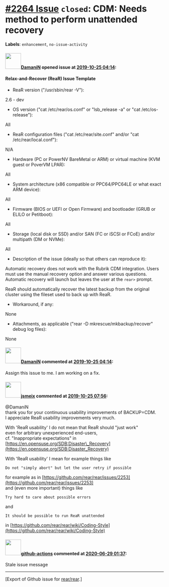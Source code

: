 [\#2264 Issue](https://github.com/rear/rear/issues/2264) `closed`: CDM: Needs method to perform unattended recovery
===================================================================================================================

**Labels**: `enhancement`, `no-issue-activity`

#### <img src="https://avatars.githubusercontent.com/u/37876601?u=832a55ad26fa192d411932dcf7a9f13187d79380&v=4" width="50">[DamaniN](https://github.com/DamaniN) opened issue at [2019-10-25 04:14](https://github.com/rear/rear/issues/2264):

#### Relax-and-Recover (ReaR) Issue Template

-   ReaR version ("/usr/sbin/rear -V"):

2.6 - dev

-   OS version ("cat /etc/rear/os.conf" or "lsb\_release -a" or "cat
    /etc/os-release"):

All

-   ReaR configuration files ("cat /etc/rear/site.conf" and/or "cat
    /etc/rear/local.conf"):

N/A

-   Hardware (PC or PowerNV BareMetal or ARM) or virtual machine (KVM
    guest or PoverVM LPAR):

All

-   System architecture (x86 compatible or PPC64/PPC64LE or what exact
    ARM device):

All

-   Firmware (BIOS or UEFI or Open Firmware) and bootloader (GRUB or
    ELILO or Petitboot):

All

-   Storage (local disk or SSD) and/or SAN (FC or iSCSI or FCoE) and/or
    multipath (DM or NVMe):

All

-   Description of the issue (ideally so that others can reproduce it):

Automatic recovery does not work with the Rubrik CDM integration. Users
must use the manual recovery option and answer various questions.
Automatic recovery will launch but leaves the user at the `rear>`
prompt.

ReaR should automatically recover the latest backup from the original
cluster using the fileset used to back up with ReaR.

-   Workaround, if any:

None

-   Attachments, as applicable ("rear -D mkrescue/mkbackup/recover"
    debug log files):

None

#### <img src="https://avatars.githubusercontent.com/u/37876601?u=832a55ad26fa192d411932dcf7a9f13187d79380&v=4" width="50">[DamaniN](https://github.com/DamaniN) commented at [2019-10-25 04:14](https://github.com/rear/rear/issues/2264#issuecomment-546193606):

Assign this issue to me. I am working on a fix.

#### <img src="https://avatars.githubusercontent.com/u/1788608?u=925fc54e2ce01551392622446ece427f51e2f0ce&v=4" width="50">[jsmeix](https://github.com/jsmeix) commented at [2019-10-25 07:56](https://github.com/rear/rear/issues/2264#issuecomment-546246250):

@DamaniN  
thank you for your continuous usability improvements of BACKUP=CDM.  
I appreciate ReaR usability improvements very much.

With 'ReaR usability' I do not mean that ReaR should "just work"  
even for arbitrary unexperienced end-users,  
cf. "Inappropriate expectations" in  
[https://en.opensuse.org/SDB:Disaster\_Recovery](https://en.opensuse.org/SDB:Disaster_Recovery)

With 'ReaR usability' I mean for example things like

    Do not "simply abort" but let the user retry if possible

for example as in
[https://github.com/rear/rear/issues/2253](https://github.com/rear/rear/issues/2253)  
and (even more important) things like

    Try hard to care about possible errors

and

    It should be possible to run ReaR unattended

in
[https://github.com/rear/rear/wiki/Coding-Style](https://github.com/rear/rear/wiki/Coding-Style)

#### <img src="https://avatars.githubusercontent.com/in/15368?v=4" width="50">[github-actions](https://github.com/apps/github-actions) commented at [2020-06-29 01:37](https://github.com/rear/rear/issues/2264#issuecomment-650857768):

Stale issue message

------------------------------------------------------------------------

\[Export of Github issue for
[rear/rear](https://github.com/rear/rear).\]
